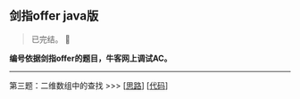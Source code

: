 ## 剑指offer java版
> 已完结。 :memo:

**编号依据剑指offer的题目，牛客网上调试AC。**

---

第三题：二维数组中的查找 >>> [[思路](https://github.com/YZcxy/sword_refers_to_offer_java/issues/1)] [[代码](https://github.com/YZcxy/sword_refers_to_offer_java/blob/master/src/No3.java)]
